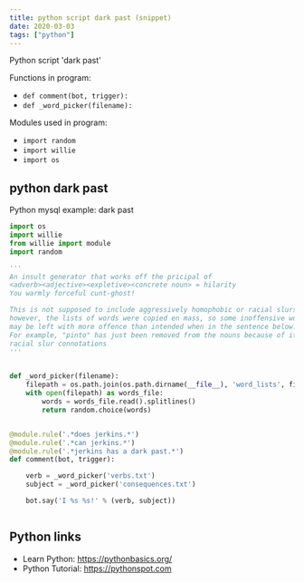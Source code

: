 ```yaml
---
title: python script dark past (snippet)
date: 2020-03-03
tags: ["python"]
---
```

Python script 'dark past'

Functions in program: 
* `def comment(bot, trigger):`
* `def _word_picker(filename):`

Modules used in program: 
* `import random`
* `import willie`
* `import os`

## python dark past

Python mysql example: dark past

```python
import os
import willie
from willie import module
import random

'''
An insult generator that works off the pricipal of
<adverb><adjective><expletive><concrete noun> = hilarity
You warmly forceful cunt-ghost!

This is not supposed to include aggressively homophobic or racial slurs,
however, the lists of words were copied en mass, so some inoffensive words
may be left with more offence than intended when in the sentence below.
For example, "pinto" has just been removed from the nouns because of its
racial slur connotations
'''


def _word_picker(filename):
    filepath = os.path.join(os.path.dirname(__file__), 'word_lists', filename)
    with open(filepath) as words_file:
        words = words_file.read().splitlines()
        return random.choice(words)


@module.rule('.*does jerkins.*')
@module.rule('.*can jerkins.*')
@module.rule('.*jerkins has a dark past.*')
def comment(bot, trigger):

    verb = _word_picker('verbs.txt')
    subject = _word_picker('consequences.txt')

    bot.say('I %s %s!' % (verb, subject))



```

## Python links

- Learn Python: https://pythonbasics.org/
- Python Tutorial: https://pythonspot.com
